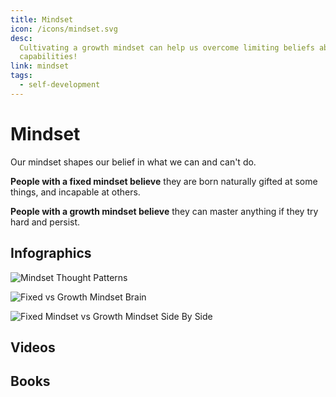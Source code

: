 ```yaml
---
title: Mindset
icon: /icons/mindset.svg
desc:
  Cultivating a growth mindset can help us overcome limiting beliefs about our
  capabilities!
link: mindset
tags:
  - self-development
---
```


# Mindset

Our mindset shapes our belief in what we can and can't do.

**People with a fixed mindset believe** they are born naturally gifted at some
things, and incapable at others.

**People with a growth mindset believe** they can master anything if they try
hard and persist.

## Infographics

![Mindset Thought Patterns](https://miro.medium.com/max/666/1*PQBc8JCD5yu4x2wxCCGU1g.png)

![Fixed vs Growth Mindset Brain](https://static.wixstatic.com/media/a27d24_7803feda8ff14c53b93d4b5489e285ab~mv2.png/v1/fill/w_1000,h_563,al_c,usm_0.66_1.00_0.01/a27d24_7803feda8ff14c53b93d4b5489e285ab~mv2.png)

![Fixed Mindset vs Growth Mindset Side By Side](https://i.pinimg.com/originals/c0/2d/3b/c02d3b45ddad36f61ee23af62aff0388.png)

## Videos

<VideoContainer vid-src="https://www.youtube.com/embed/qjBdcyueom8"></VideoContainer>

<VideoContainer vid-src="https://www.youtube.com/embed/KUWn_TJTrnU"></VideoContainer>

<VideoContainer vid-src="https://www.youtube.com/embed/hiiEeMN7vbQ"></VideoContainer>

<VideoContainer vid-src="https://www.youtube.com/embed/-71zdXCMU6A"></VideoContainer>

## Books

<VideoContainer vid-src="https://www.youtube.com/embed/T4PHa6w3Rto"></VideoContainer>
